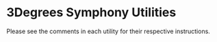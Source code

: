3Degrees Symphony Utilities
===========================

Please see the comments in each utility for their respective instructions.
